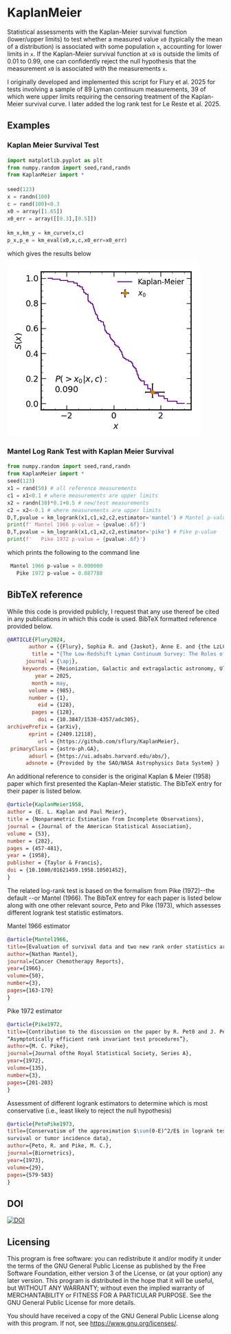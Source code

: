 # KaplanMeier

Statistical assessments with the Kaplan-Meier survival function (lower/upper 
limits) to test whether a measured value `x0` (typically the mean of a 
distribution) is associated with some population `x`, accounting for lower 
limits in `x`. If the Kaplan-Meier survival function at `x0` is outside the 
limits of 0.01 to 0.99, one can confidently reject the null hypothesis that 
the measurement `x0` is associated with the measurements `x`.

I originally developed and implemented this script for Flury et al. 2025
for tests involving a sample of 89 Lyman continuum measurements,
39 of which were upper limits requiring the censoring treatment of
the Kaplan-Meier survival curve. I later added the log rank test for 
Le Reste et al. 2025.

## Examples

### Kaplan Meier Survival Test

``` python
import matplotlib.pyplot as plt
from numpy.random import seed,rand,randn
from KaplanMeier import *

seed(123)
x = randn(100)
c = rand(100)<0.3
x0 = array([1.65])
x0_err = array([[0.3],[0.5]])

km_x,km_y = km_curve(x,c)
p_x,p_e = km_eval(x0,x,c,x0_err=x0_err)
```
which gives the results below

![image of Kaplan-Meier curve with test measurement](km_examp.png "example Kaplan-Meier test")

### Mantel Log Rank Test with Kaplan Meier Survival

``` python
from numpy.random import seed,rand,randn
from KaplanMeier import *
seed(123)
x1 = rand(50) # all reference measurements
c1 = x1<0.1 # where measurements are upper limits
x2 = randn(30)*0.1+0.5 # new/test measurements
c2 = x2<-0.1 # where measurements are upper limits
D,T,pvalue = km_logrank(x1,c1,x2,c2,estimator='mantel') # Mantel p-value
print(f' Mantel 1966 p-value = {pvalue:.6f}')
D,T,pvalue = km_logrank(x1,c1,x2,c2,estimator='pike') # Pike p-value
print(f'   Pike 1972 p-value = {pvalue:.6f}')
```
which prints the following to the command line
``` python
 Mantel 1966 p-value = 0.000000
   Pike 1972 p-value = 0.087788
```

## BibTeX reference

While this code is provided publicly, I request that any use 
thereof be cited in any publications in which this code is used.
BibTeX formatted reference provided below.

``` bibtex
@ARTICLE{Flury2024,
       author = {{Flury}, Sophia R. and {Jaskot}, Anne E. and {the LzLCS Collaboration}},
        title = "{The Low-Redshift Lyman Continuum Survey: The Roles of Stellar Feedback and ISM Geometry in LyC Escape}",
      journal = {\apj},
     keywords = {Reionization, Galactic and extragalactic astronomy, Ultraviolet astronomy, Hubble Space Telescope, 1383, 563, 1736, 761, Astrophysics - Astrophysics of Galaxies, Astrophysics - Cosmology and Nongalactic Astrophysics},
         year = 2025,
        month = may,
       volume = {985},
       number = {1},
          eid = {128},
        pages = {128},
          doi = {10.3847/1538-4357/adc305},
archivePrefix = {arXiv},
       eprint = {2409.12118},
          url = {https://github.com/sflury/KaplanMeier},
 primaryClass = {astro-ph.GA},
       adsurl = {https://ui.adsabs.harvard.edu/abs/},
      adsnote = {Provided by the SAO/NASA Astrophysics Data System} }
```

An additional reference to consider is the original Kaplan & Meier (1958) paper 
which first presented the Kaplan-Meier statistic. The BibTeX entry for their
paper is listed below.

``` bibtex
@article{KaplanMeier1958,
author = {E. L. Kaplan and Paul Meier},
title = {Nonparametric Estimation from Incomplete Observations},
journal = {Journal of the American Statistical Association},
volume = {53},
number = {282},
pages = {457-481},
year = {1958},
publisher = {Taylor & Francis},
doi = {10.1080/01621459.1958.10501452},
}
```

The related log-rank test is based on the formalism from Pike (1972)--the default
--or Mantel (1966). The BibTeX entrey for each paper is listed below along with 
one other relevant source, Peto and Pike (1973), which assesses different logrank
test statistic estimators.

Mantel 1966 estimator
``` bibtex
@article{Mantel1966,
title={Evaluation of survival data and two new rank order statistics arising in its consideration},
author={Nathan Mantel},
journal={Cancer Chemotherapy Reports},
year={1966},
volume={50},
number={3},
pages={163-170}
}
```

Pike 1972 estimator
``` bibtex
@article{Pike1972,
title={Contribution to the discussion on the paper by R. Pet0 and J. Peto,
“Asymptotically efficient rank invariant test procedures”},
author={M. C. Pike},
journal={Journal ofthe Royal Statistical Society, Series A},
year={1972},
volume={135},
number={3},
pages={201-203}
}
```

Assessment of different logrank estimators to determine which is most
conservative (i.e., least likely to reject the null hypothesis)
``` bibtex
@article{PetoPike1973,
title={Conservatism of the approximation $\sum(0-E)^2/E$ in logrank test for
survival or tumor incidence data},
author={Peto, R. and Pike, M. C.},
journal={Biornetrics},
year={1973},
volume={29},
pages={579-583}
}
```

## DOI

[![DOI](https://zenodo.org/badge/DOI/10.5281/zenodo.11406486.svg)](https://doi.org/10.5281/zenodo.11406486)

## Licensing
This program is free software: you can redistribute it and/or modify it under the terms of the GNU General Public License as published by the Free Software Foundation, either version 3 of the License, or (at your option) any later version. This program is distributed in the hope that it will be useful, but WITHOUT ANY WARRANTY; without even the implied warranty of MERCHANTABILITY or FITNESS FOR A PARTICULAR PURPOSE. See the GNU General Public License for more details.

You should have received a copy of the GNU General Public License along with this program. If not, see <https://www.gnu.org/licenses/>.
